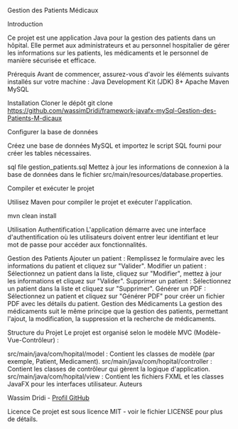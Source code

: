 Gestion des Patients Médicaux

Introduction

Ce projet est une application Java pour la gestion des patients dans un hôpital. Elle permet aux administrateurs et au personnel hospitalier de gérer les informations sur les patients, les médicaments et le personnel de manière sécurisée et efficace.

Prérequis
Avant de commencer, assurez-vous d'avoir les éléments suivants installés sur votre 
machine :
Java Development Kit (JDK) 8+
Apache Maven
MySQL

Installation
Cloner le dépôt
git clone https://github.com/wassimDridi/framework-javafx-mySql-Gestion-des-Patients-M-dicaux

Configurer la base de données

Créez une base de données MySQL et importez le script SQL fourni pour créer les tables nécessaires.

sql
file gestion_patients.sql
Mettez à jour les informations de connexion à la base de données dans le fichier src/main/resources/database.properties.

Compiler et exécuter le projet

Utilisez Maven pour compiler le projet et exécuter l'application.

mvn clean install

Utilisation
Authentification
L'application démarre avec une interface d'authentification où les utilisateurs doivent entrer leur identifiant et leur mot de passe pour accéder aux fonctionnalités.

Gestion des Patients
Ajouter un patient : Remplissez le formulaire avec les informations du patient et cliquez sur "Valider".
Modifier un patient : Sélectionnez un patient dans la liste, cliquez sur "Modifier", mettez à jour les informations et cliquez sur "Valider".
Supprimer un patient : Sélectionnez un patient dans la liste et cliquez sur "Supprimer".
Générer un PDF : Sélectionnez un patient et cliquez sur "Générer PDF" pour créer un fichier PDF avec les détails du patient.
Gestion des Médicaments
La gestion des médicaments suit le même principe que la gestion des patients, permettant l'ajout, la modification, la suppression et la recherche de médicaments.

Structure du Projet
Le projet est organisé selon le modèle MVC (Modèle-Vue-Contrôleur) :

src/main/java/com/hopital/model : Contient les classes de modèle (par exemple, Patient, Medicament).
src/main/java/com/hopital/controller : Contient les classes de contrôleur qui gèrent la logique d'application.
src/main/java/com/hopital/view : Contient les fichiers FXML et les classes JavaFX pour les interfaces utilisateur.
Auteurs

Wassim Dridi - [Profil GitHub](https://github.com/wassimDridi)


Licence
Ce projet est sous licence MIT - voir le fichier LICENSE pour plus de détails.

